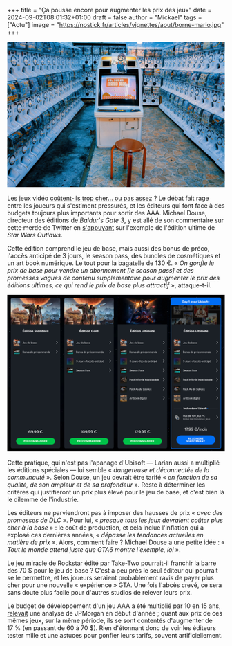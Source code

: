 +++
title = "Ça pousse encore pour augmenter les prix des jeux"
date = 2024-09-02T08:01:32+01:00
draft = false
author = "Mickael"
tags = ["Actu"]
image = "https://nostick.fr/articles/vignettes/aout/borne-mario.jpg"
+++

![Borne d'arcade Mario](borne-mario.jpg "© Rafael Hoyos Weht (Unsplash)") 

Les jeux vidéo [coûtent-ils trop cher… ou pas assez](https://nostick.fr/articles/2024/avril/1704-les-jeux-vidéo-coûtent-ils-vraiment-trop-cher-/) ? Le débat fait rage entre les joueurs qui s'estiment pressurés, et les éditeurs qui font face à des budgets toujours plus importants pour sortir des AAA. Michael Douse, directeur des éditions de *Baldur's Gate 3*, y est allé de son commentaire sur ~~cette merde de~~ Twitter en [s'appuyant](https://x.com/Cromwelp/status/1828077545100542195) sur l'exemple de l'édition ultime de *Star Wars Outlaws*.

Cette édition comprend le jeu de base, mais aussi des bonus de préco, l'accès anticipé de 3 jours, le season pass, des bundles de cosmétiques et un art book numérique. Le tout pour la bagatelle de 130 €. « *On gonfle le prix de base pour vendre un abonnement [le season pass] et des promesses vagues de contenu supplémentaire pour augmenter le prix des éditions ultimes, ce qui rend le prix de base plus attractif* », attaque-t-il.

![Star Wars Outlaws](StarWars.jpg "Les différentes éditions de Star Wars Outlaws") 

Cette pratique, qui n'est pas l'apanage d'Ubisoft — Larian aussi a multiplié les éditions spéciales — lui semble « *dangereuse et déconnectée de la communauté* ». Selon Douse, un jeu devrait être tarifé « *en fonction de sa qualité, de son ampleur et de sa profondeur* ». Reste à déterminer les critères qui justifieront un prix plus élevé pour le jeu de base, et c'est bien là le dilemme de l'industrie.

Les éditeurs ne parviendront pas à imposer des hausses de prix « *avec des promesses de DLC* ». Pour lui, « *presque tous les jeux devraient coûter plus cher à la base* » : le coût de production, et cela inclue l'inflation qui a explosé ces dernières années, « *dépasse les tendances actuelles en matière de prix* ». Alors, comment faire ? Michael Douse a une petite idée : « *Tout le monde attend juste que GTA6 montre l'exemple, lol* ».

Le jeu miracle de Rockstar édité par Take-Two pourrait-il franchir la barre des 70 $ pour le jeu de base ? C'est à peu près le seul éditeur qui pourrait se le permettre, et les joueurs seraient probablement ravis de payer plus cher pour une nouvelle « expérience » GTA. Une fois l'abcès crevé, ce sera sans doute plus facile pour d'autres studios de relever leurs prix.

Le budget de développement d'un jeu AAA a été multiplié par 10 en 15 ans, [relevait](https://www.ft.com/content/839654c9-f8a2-4e73-a9dd-76a5584f7d1d) une analyse de JPMorgan en début d'année ; quant aux prix de ces mêmes jeux, sur la même période, ils se sont contentés d'augmenter de 17 % (en passant de 60 à 70 $). Rien d'étonnant donc de voir les éditeurs tester mille et une astuces pour gonfler leurs tarifs, souvent artificiellement.